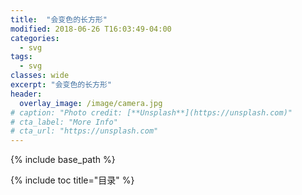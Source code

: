 ```yaml
---
title:  "会变色的长方形"
modified: 2018-06-26 T16:03:49-04:00
categories: 
  - svg
tags:
  - svg
classes: wide
excerpt: "会变色的长方形"
header:
  overlay_image: /image/camera.jpg
# caption: "Photo credit: [**Unsplash**](https://unsplash.com)"
# cta_label: "More Info"
# cta_url: "https://unsplash.com"
---
```


{% include base_path %}

{% include toc title="目录" %}


<html>
	<head>
		<meta charset="UTF-8">
		<title></title>
	</head>
	<body>
		<style>
			#rect
			{
				width:300px;
				height:300px;
				animation:myfirst 4s infinite;
				-webkit-animation:myfirst 4s infinite;
			}
			
            @keyframes myfirst
            {
	         from {background:red;}
	         to {background:yellow;}
            }

         @-webkit-keyframes myfirst 
			{
	         from {background:red;}
	         to {background:yellow;}
            }
            
		</style>
			<div id="rect"></div>

	</body>
</html>
